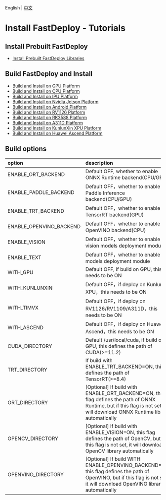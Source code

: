 English | [中文](../../cn/build_and_install/README.md)

# Install FastDeploy - Tutorials

## Install Prebuilt FastDeploy
- [Install Prebuilt FastDeploy Libraries](download_prebuilt_libraries.md)

## Build FastDeploy and Install

- [Build and Install on GPU Platform](gpu.md)
- [Build and Install on CPU Platform](cpu.md)
- [Build and Install on IPU Platform](ipu.md)
- [Build and Install on Nvidia Jetson Platform](jetson.md)
- [Build and Install on Android Platform](android.md)
- [Build and Install on RV1126 Platform](rv1126.md)
- [Build and Install on RK3588 Platform](rknpu2.md)
- [Build and Install on A311D Platform](a311d.md)
- [Build and Install on KunlunXin XPU Platform](kunlunxin.md)
- [Build and Install on Huawei Ascend Platform](huawei_ascend.md)


## Build options

| option | description |
| :--- | :---- |
| ENABLE_ORT_BACKEND | Default OFF, whether to enable ONNX Runtime backend(CPU/GPU) |
| ENABLE_PADDLE_BACKEND | Default OFF，whether to enable Paddle Inference backend(CPU/GPU) |
| ENABLE_TRT_BACKEND | Default OFF，whether to enable TensorRT backend(GPU) |
| ENABLE_OPENVINO_BACKEND | Default OFF，whether to enable OpenVINO backend(CPU) |
| ENABLE_VISION | Default OFF，whether to enable vision models deployment module |
| ENABLE_TEXT | Default OFF，whether to enable text models deployment module |
| WITH_GPU | Default OFF, if build on GPU, this needs to be ON |
| WITH_KUNLUNXIN | Default OFF，if deploy on KunlunXin XPU，this needs to be ON |
| WITH_TIMVX | Default OFF，if deploy on RV1126/RV1109/A311D，this needs to be ON |
| WITH_ASCEND | Default OFF，if deploy on Huawei Ascend，this needs to be ON |
| CUDA_DIRECTORY | Default /usr/local/cuda, if build on GPU, this defines the path of CUDA(>=11.2) |
| TRT_DIRECTORY | If build with ENABLE_TRT_BACKEND=ON, this defines the path of TensorRT(>=8.4) |
| ORT_DIRECTORY | [Optional] If build with ENABLE_ORT_BACKEND=ON, this flag defines the path of ONNX Runtime, but if this flag is not set, it will download ONNX Runtime library automatically |
| OPENCV_DIRECTORY | [Optional] If build with ENABLE_VISION=ON, this flag defines the path of OpenCV, but if this flag is not set, it will download OpenCV library automatically |
| OPENVINO_DIRECTORY | [Optional] If build WITH ENABLE_OPENVINO_BACKEND=ON, this flag defines the path of OpenVINO, but if this flag is not set, it will download OpenVINO library automatically |

